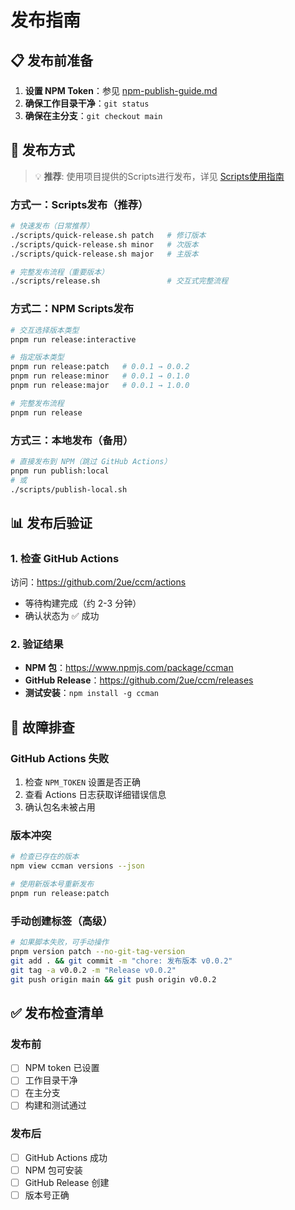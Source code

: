 # 发布指南

## 📋 发布前准备

1. **设置 NPM Token**：参见 [npm-publish-guide.md](./npm-publish-guide.md)
2. **确保工作目录干净**：`git status`
3. **确保在主分支**：`git checkout main`

## 🚀 发布方式

> 💡 **推荐**: 使用项目提供的Scripts进行发布，详见 [Scripts使用指南](./scripts-guide.md)

### 方式一：Scripts发布（推荐）

```bash
# 快速发布（日常推荐）
./scripts/quick-release.sh patch   # 修订版本
./scripts/quick-release.sh minor   # 次版本  
./scripts/quick-release.sh major   # 主版本

# 完整发布流程（重要版本）
./scripts/release.sh               # 交互式完整流程
```

### 方式二：NPM Scripts发布

```bash
# 交互选择版本类型
pnpm run release:interactive

# 指定版本类型
pnpm run release:patch   # 0.0.1 → 0.0.2
pnpm run release:minor   # 0.0.1 → 0.1.0  
pnpm run release:major   # 0.0.1 → 1.0.0

# 完整发布流程
pnpm run release
```

### 方式三：本地发布（备用）
```bash
# 直接发布到 NPM（跳过 GitHub Actions）
pnpm run publish:local
# 或
./scripts/publish-local.sh
```

## 📊 发布后验证

### 1. 检查 GitHub Actions
访问：https://github.com/2ue/ccm/actions
- 等待构建完成（约 2-3 分钟）
- 确认状态为 ✅ 成功

### 2. 验证结果
- **NPM 包**：https://www.npmjs.com/package/ccman
- **GitHub Release**：https://github.com/2ue/ccm/releases
- **测试安装**：`npm install -g ccman`

## 🔧 故障排查

### GitHub Actions 失败
1. 检查 `NPM_TOKEN` 设置是否正确
2. 查看 Actions 日志获取详细错误信息
3. 确认包名未被占用

### 版本冲突
```bash
# 检查已存在的版本
npm view ccman versions --json

# 使用新版本号重新发布
pnpm run release:patch
```

### 手动创建标签（高级）
```bash
# 如果脚本失败，可手动操作
pnpm version patch --no-git-tag-version
git add . && git commit -m "chore: 发布版本 v0.0.2"
git tag -a v0.0.2 -m "Release v0.0.2"
git push origin main && git push origin v0.0.2
```

## ✅ 发布检查清单

### 发布前
- [ ] NPM token 已设置
- [ ] 工作目录干净
- [ ] 在主分支
- [ ] 构建和测试通过

### 发布后  
- [ ] GitHub Actions 成功
- [ ] NPM 包可安装
- [ ] GitHub Release 创建
- [ ] 版本号正确